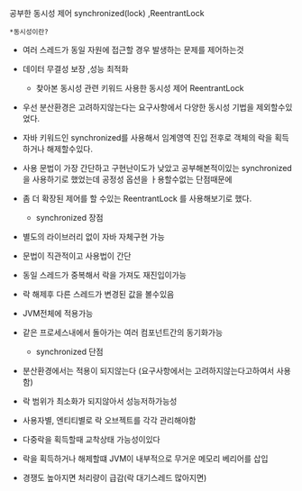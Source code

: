 공부한 동시성 제어 synchronized(lock) ,ReentrantLock

    *동시성이란?
- 여러 스레드가 동일 자원에 접근할 경우 발생하는 문제를 제어하는것 
- 데이터 무결성 보장 ,성능 최적화


    * 찾아본 동시성 관련 키워드 
사용한 동시성 제어 ReentrantLock

- 우선 분산환경은 고려하지않는다는 요구사항에서 다양한 동시성 기법을 제외할수있었다.
- 자바 키워드인 synchronized를 사용해서 임계영역 진입 전후로 객체의 락을 획득하거나 해제할수있다.
- 사용 문법이 가장 간단하고 구현난이도가 낮았고 공부해본적이있는 synchronized을 사용하기로 했었는데 공정성 옵션을 ㅏ용할수없는 단점때문에
- 좀 더 확장된 제어를 할 수있는 ReentrantLock 를 사용해보기로 했다.


  
 
    * synchronized 장점
- 별도의 라이브러리 없이 자바 자체구현 가능
- 문법이 직관적이고 사용법이 간단
- 동일 스레드가 중복해서 락을 가져도 재진입이가능
- 락 해제후 다른 스레드가 변경된 값을 볼수있음
- JVM전체에 적용가능
- 같은 프로세스내에서 돌아가는 여러 컴포넌트간의 동기화가능


    * synchronized 단점
- 분산환경에서는 적용이 되지않는다 (요구사항에서는 고려하지않는다고하여서 사용함)
- 락 범위가 최소화가 되지않아서 성능저하가능성
- 사용자별, 엔티티별로 락 오브젝트를 각각 관리해야함
- 다중락을 획득할때 교착상태 가능성이있다
- 락을 획득하거나 해제할떄 JVM이 내부적으로 무거운 메모리 베리어를 삽입
- 경쟁도 높아지면 처리량이 급감(락 대기스레드 많아지면)



